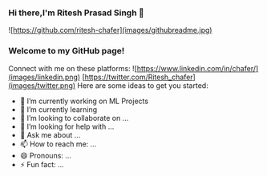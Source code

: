 ### Hi there,I'm Ritesh Prasad Singh 👋

<!--
**ritesh-chafer/ritesh-chafer** is a ✨ _special_ ✨ repository because its `README.md` (this file) appears on your GitHub profile.-->
![https://github.com/ritesh-chafer](images/githubreadme.jpg)
### Welcome to my GitHub page!

Connect with me on these platforms:
![https://www.linkedin.com/in/chafer/](images/linkedin.png)  [https://twitter.com/Ritesh_chafer](images/twitter.png)
Here are some ideas to get you started:

- 🔭 I’m currently working on ML Projects
- 🌱 I’m currently learning 
- 👯 I’m looking to collaborate on ...
- 🤔 I’m looking for help with ...
- 💬 Ask me about ...
- 📫 How to reach me: ...
- 😄 Pronouns: ...
- ⚡ Fun fact: ...
